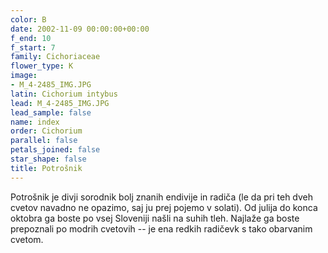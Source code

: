 ```yaml
---
color: B
date: 2002-11-09 00:00:00+00:00
f_end: 10
f_start: 7
family: Cichoriaceae
flower_type: K
image:
- M_4-2485_IMG.JPG
latin: Cichorium intybus
lead: M_4-2485_IMG.JPG
lead_sample: false
name: index
order: Cichorium
parallel: false
petals_joined: false
star_shape: false
title: Potrošnik
---
```

Potrošnik je divji sorodnik bolj znanih endivije in radiča (le da pri teh dveh cvetov navadno ne opazimo, saj ju prej pojemo v solati). Od julija do konca oktobra ga boste po vsej Sloveniji našli na suhih tleh. Najlaže ga boste prepoznali po modrih cvetovih -- je ena redkih radičevk s tako obarvanim cvetom.
